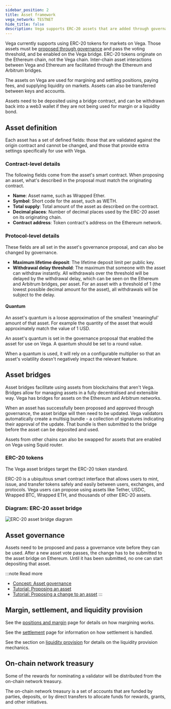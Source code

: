 ```yaml
---
sidebar_position: 2
title: Asset framework
vega_network: TESTNET
hide_title: false
description: Vega supports ERC-20 assets that are added through governance.
---
```


Vega currently supports using ERC-20 tokens for markets on Vega. Those assets must be [proposed through governance](../governance/asset.md) and pass the voting threshold, and be enabled on the Vega bridge. ERC-20 tokens originate on the Ethereum chain, not the Vega chain. Inter-chain asset interactions between Vega and Ethereum are facilitated through the Ethereum and Arbitrum bridges. 

The assets on Vega are used for margining and settling positions, paying fees, and supplying liquidity on markets. Assets can also be transferred between keys and accounts.

Assets need to be deposited using a bridge contract, and can be withdrawn back into a web3 wallet if they are not being used for margin or a liquidity bond.

## Asset definition
Each asset has a set of defined fields: those that are validated against the origin contract and cannot be changed, and those that provide extra settings specifically for use with Vega.

### Contract-level details
The following fields come from the asset's smart contract. When proposing an asset, what's described in the proposal must match the originating contract.

* **Name**: Asset name, such as Wrapped Ether.
* **Symbol**: Short code for the asset, such as WETH.
* **Total supply**: Total amount of the asset as described on the contract.
* **Decimal places**: Number of decimal places used by the ERC-20 asset on its originating chain. 
* **Contract address**: Token contract's address on the Ethereum network.

### Protocol-level details
These fields are all set in the asset's governance proposal, and can also be changed by governance.

* **Maximum lifetime deposit**: The lifetime deposit limit per public key.
* **Withdrawal delay threshold**: The maximum that someone with the asset can withdraw instantly. All withdrawals over the threshold will be delayed by the withdrawal delay, which can be seen on the Ethereum and Arbitrum bridges, per asset. For an asset with a threshold of 1 (the lowest possible decimal amount for the asset), all withdrawals will be subject to the delay.

#### Quantum 
An asset's quantum is a loose approximation of the smallest 'meaningful' amount of that asset. For example the quantity of the asset that would approximately match the value of 1 USD. 

An asset's quantum is set in the governance proposal that enabled the asset for use on Vega. A quantum should be set to a round value.

When a quantum is used, it will rely on a configurable multiplier so that an asset's volatility doesn't negatively impact the relevant feature.

## Asset bridges 
Asset bridges facilitate using assets from blockchains that aren't Vega. Bridges allow for managing assets in a fully decentralised and extensible way. Vega has bridges for assets on the Ethereum and Arbitrum networks.

When an asset has successfully been proposed and approved through governance, the asset bridge will then need to be updated. Vega validators automatically create a multisig bundle - a collection of signatures indicating their approval of the update. That bundle is then submitted to the bridge before the asset can be deposited and used.

Assets from other chains can also be swapped for assets that are enabled on Vega using Squid router.

### ERC-20 tokens
The Vega asset bridges target the ERC-20 token standard.

ERC-20 is a ubiquitous smart contract interface that allows users to mint, issue, and transfer tokens safely and easily between users, exchanges, and protocols. Vega users can propose using assets like Tether, USDC, Wrapped BTC, Wrapped ETH, and thousands of other ERC-20 assets.

### Diagram: ERC-20 asset bridge

![ERC-20 asset bridge diagram](/img/concept-diagrams/erc-20-bridge.jpg)

## Asset governance
Assets need to be proposed and pass a governance vote before they can be used. After a new asset vote passes, the change has to be submitted to the asset bridge on Ethereum. Until it has been submitted, no one can start depositing that asset. 

:::note Read more
* [Concept: Asset governance](../governance/asset.md)
* [Tutorial: Proposing an asset](../../tutorials/proposals/new-asset-proposal.md)
* [Tutorial: Proposing a change to an asset](../../tutorials/proposals/update-asset-proposal.md)
:::

## Margin, settlement, and liquidity provision
See the [positions and margin](../trading-on-vega/margin.md) page for details on how margining works. 

See the [settlement](../trading-on-vega/settlement.md) page for information on how settlement is handled.

See the section on [liquidity provision](../liquidity/index.md) for details on the liquidity provision mechanics.

## On-chain network treasury 
Some of the rewards for nominating a validator will be distributed from the on-chain network treasury.

The on-chain network treasury is a set of accounts that are funded by parties, deposits, or by direct transfers to allocate funds for rewards, grants, and other initiatives.
